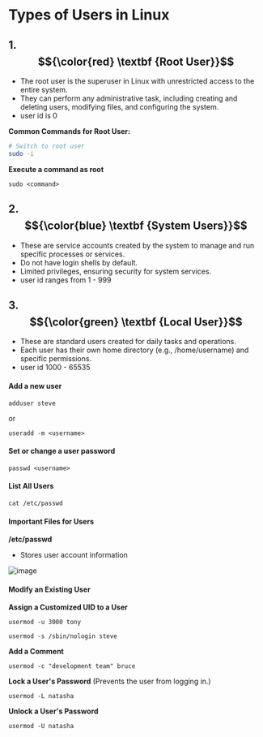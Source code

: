 # Types of Users in Linux

## 1. $${\color{red} \textbf {Root User}}$$

- The root user is the superuser in Linux with unrestricted access to the entire system.
- They can perform any administrative task, including creating and deleting users, modifying files, and configuring the system.
- user id is 0

**Common Commands for Root User:**
```bash
# Switch to root user
sudo -i
````

**Execute a command as root**
````
sudo <command>
````

## 2. $${\color{blue} \textbf {System Users}}$$
- These are service accounts created by the system to manage and run specific processes or services.
- Do not have login shells by default.
- Limited privileges, ensuring security for system services.
- user id ranges from 1 - 999

  
## 3. $${\color{green} \textbf {Local User}}$$
- These are standard users created for daily tasks and operations.
- Each user has their own home directory (e.g., /home/username) and specific permissions.
- user id 1000 - 65535

  
#### Add a new user
````
adduser steve
````
or 
````
useradd -m <username>
````
#### Set or change a user password
````
passwd <username>
````

#### List All Users
````
cat /etc/passwd
```` 
#### Important Files for Users

**/etc/passwd**
- Stores user account information

![image](https://github.com/user-attachments/assets/8573faaf-b158-4699-9abd-48b9ae43c2d8)



#### Modify an Existing User

**Assign a Customized UID to a User**
````
usermod -u 3000 tony
````
````
usermod -s /sbin/nologin steve
````
**Add a Comment**
````
usermod -c "development team" bruce
````
**Lock a User's Password** (Prevents the user from logging in.)
````
usermod -L natasha
````
**Unlock a User's Password**
````
usermod -U natasha
````

